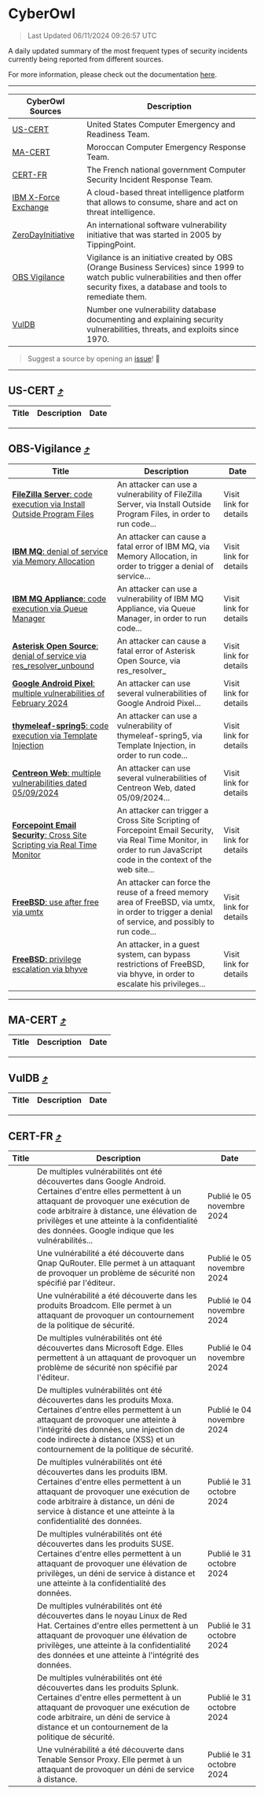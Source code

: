 
 <div id='top'></div>

# CyberOwl

 > Last Updated 06/11/2024 09:26:57 UTC
 
 A daily updated summary of the most frequent types of security incidents currently being reported from different sources.
 
 For more information, please check out the documentation [here](./docs/README.md).
 
 ---
 |CyberOwl Sources|Description|
 |---|---|
 |[US-CERT](#us-cert-arrow_heading_up)|United States Computer Emergency and Readiness Team.|
 |[MA-CERT](#ma-cert-arrow_heading_up)|Moroccan Computer Emergency Response Team.|
 |[CERT-FR](#cert-fr-arrow_heading_up)|The French national government Computer Security Incident Response Team.|
 |[IBM X-Force Exchange](#ibmcloud-arrow_heading_up)|A cloud-based threat intelligence platform that allows to consume, share and act on threat intelligence.|
 |[ZeroDayInitiative](#zerodayinitiative-arrow_heading_up)|An international software vulnerability initiative that was started in 2005 by TippingPoint.|
 |[OBS Vigilance](#obs-vigilance-arrow_heading_up)|Vigilance is an initiative created by OBS (Orange Business Services) since 1999 to watch public vulnerabilities and then offer security fixes, a database and tools to remediate them.|
 |[VulDB](#vuldb-arrow_heading_up)|Number one vulnerability database documenting and explaining security vulnerabilities, threats, and exploits since 1970.|
 
 > Suggest a source by opening an [issue](https://github.com/karimhabush/cyberowl/issues)! :raised_hands:
 ---

## US-CERT [:arrow_heading_up:](#cyberowl)

 |Title|Description|Date|
 |---|---|---|
 
 ---

## OBS-Vigilance [:arrow_heading_up:](#cyberowl)

 |Title|Description|Date|
 |---|---|---|
 |[<a href="https://vigilance.fr/vulnerability/FileZilla-Server-code-execution-via-Install-Outside-Program-Files-45097" class="noirorange"><b>FileZilla Server</b>: code execution via Install Outside Program Files</a>](https://vigilance.fr/vulnerability/FileZilla-Server-code-execution-via-Install-Outside-Program-Files-45097)|An attacker can use a vulnerability of FileZilla Server, via Install Outside Program Files, in order to run code...|Visit link for details|
 |[<a href="https://vigilance.fr/vulnerability/IBM-MQ-denial-of-service-via-Memory-Allocation-45095" class="noirorange"><b>IBM MQ</b>: denial of service via Memory Allocation</a>](https://vigilance.fr/vulnerability/IBM-MQ-denial-of-service-via-Memory-Allocation-45095)|An attacker can cause a fatal error of IBM MQ, via Memory Allocation, in order to trigger a denial of service...|Visit link for details|
 |[<a href="https://vigilance.fr/vulnerability/IBM-MQ-Appliance-code-execution-via-Queue-Manager-45094" class="noirorange"><b>IBM MQ  Appliance</b>: code execution via Queue Manager</a>](https://vigilance.fr/vulnerability/IBM-MQ-Appliance-code-execution-via-Queue-Manager-45094)|An attacker can use a vulnerability of IBM MQ  Appliance, via Queue Manager, in order to run code...|Visit link for details|
 |[<a href="https://vigilance.fr/vulnerability/Asterisk-Open-Source-denial-of-service-via-res-resolver-unbound-45093" class="noirorange"><b>Asterisk Open Source</b>: denial of service via res_resolver_unbound</a>](https://vigilance.fr/vulnerability/Asterisk-Open-Source-denial-of-service-via-res-resolver-unbound-45093)|An attacker can cause a fatal error of Asterisk Open Source, via res_resolver_|Visit link for details|
 |[<a href="https://vigilance.fr/vulnerability/Google-Android-Pixel-multiple-vulnerabilities-of-February-2024-43444" class="noirorange"><b>Google Android  Pixel</b>: multiple vulnerabilities of February 2024</a>](https://vigilance.fr/vulnerability/Google-Android-Pixel-multiple-vulnerabilities-of-February-2024-43444)|An attacker can use several vulnerabilities of Google Android  Pixel...|Visit link for details|
 |[<a href="https://vigilance.fr/vulnerability/thymeleaf-spring5-code-execution-via-Template-Injection-43442" class="noirorange"><b>thymeleaf-spring5</b>: code execution via Template Injection</a>](https://vigilance.fr/vulnerability/thymeleaf-spring5-code-execution-via-Template-Injection-43442)|An attacker can use a vulnerability of thymeleaf-spring5, via Template Injection, in order to run code...|Visit link for details|
 |[<a href="https://vigilance.fr/vulnerability/Centreon-Web-multiple-vulnerabilities-dated-05-09-2024-45092" class="noirorange"><b>Centreon Web</b>: multiple vulnerabilities dated 05/09/2024</a>](https://vigilance.fr/vulnerability/Centreon-Web-multiple-vulnerabilities-dated-05-09-2024-45092)|An attacker can use several vulnerabilities of Centreon Web, dated 05/09/2024...|Visit link for details|
 |[<a href="https://vigilance.fr/vulnerability/Forcepoint-Email-Security-Cross-Site-Scripting-via-Real-Time-Monitor-45090" class="noirorange"><b>Forcepoint Email Security</b>: Cross Site Scripting via Real Time Monitor</a>](https://vigilance.fr/vulnerability/Forcepoint-Email-Security-Cross-Site-Scripting-via-Real-Time-Monitor-45090)|An attacker can trigger a Cross Site Scripting of Forcepoint Email Security, via Real Time Monitor, in order to run JavaScript code in the context of the web site...|Visit link for details|
 |[<a href="https://vigilance.fr/vulnerability/FreeBSD-use-after-free-via-umtx-45089" class="noirorange"><b>FreeBSD</b>: use after free via umtx</a>](https://vigilance.fr/vulnerability/FreeBSD-use-after-free-via-umtx-45089)|An attacker can force the reuse of a freed memory area of FreeBSD, via umtx, in order to trigger a denial of service, and possibly to run code...|Visit link for details|
 |[<a href="https://vigilance.fr/vulnerability/FreeBSD-privilege-escalation-via-bhyve-45088" class="noirorange"><b>FreeBSD</b>: privilege escalation via bhyve</a>](https://vigilance.fr/vulnerability/FreeBSD-privilege-escalation-via-bhyve-45088)|An attacker, in a guest system, can bypass restrictions of FreeBSD, via bhyve, in order to escalate his privileges...|Visit link for details|
 
 ---

## MA-CERT [:arrow_heading_up:](#cyberowl)

 |Title|Description|Date|
 |---|---|---|
 
 ---

## VulDB [:arrow_heading_up:](#cyberowl)

 |Title|Description|Date|
 |---|---|---|
 
 ---

## CERT-FR [:arrow_heading_up:](#cyberowl)

 |Title|Description|Date|
 |---|---|---|
 |[](https://www.cert.ssi.gouv.fr/avis/CERTFR-2024-AVI-0944/)|De multiples vulnérabilités ont été découvertes dans Google Android. Certaines d'entre elles permettent à un attaquant de provoquer une exécution de code arbitraire à distance, une élévation de privilèges et une atteinte à la confidentialité des données. Google indique que les vulnérabilités...|Publié le 05 novembre 2024|
 |[](https://www.cert.ssi.gouv.fr/avis/CERTFR-2024-AVI-0943/)|Une vulnérabilité a été découverte dans Qnap QuRouter. Elle permet à un attaquant de provoquer un problème de sécurité non spécifié par l'éditeur.|Publié le 05 novembre 2024|
 |[](https://www.cert.ssi.gouv.fr/avis/CERTFR-2024-AVI-0942/)|Une vulnérabilité a été découverte dans les produits Broadcom. Elle permet à un attaquant de provoquer un contournement de la politique de sécurité.|Publié le 04 novembre 2024|
 |[](https://www.cert.ssi.gouv.fr/avis/CERTFR-2024-AVI-0941/)|De multiples vulnérabilités ont été découvertes dans Microsoft Edge. Elles permettent à un attaquant de provoquer un problème de sécurité non spécifié par l'éditeur.|Publié le 04 novembre 2024|
 |[](https://www.cert.ssi.gouv.fr/avis/CERTFR-2024-AVI-0940/)|De multiples vulnérabilités ont été découvertes dans les produits Moxa. Certaines d'entre elles permettent à un attaquant de provoquer une atteinte à l'intégrité des données, une injection de code indirecte à distance (XSS) et un contournement de la politique de sécurité.|Publié le 04 novembre 2024|
 |[](https://www.cert.ssi.gouv.fr/avis/CERTFR-2024-AVI-0939/)|De multiples vulnérabilités ont été découvertes dans les produits IBM. Certaines d'entre elles permettent à un attaquant de provoquer une exécution de code arbitraire à distance, un déni de service à distance et une atteinte à la confidentialité des données.|Publié le 31 octobre 2024|
 |[](https://www.cert.ssi.gouv.fr/avis/CERTFR-2024-AVI-0938/)|De multiples vulnérabilités ont été découvertes dans les produits SUSE. Certaines d'entre elles permettent à un attaquant de provoquer une élévation de privilèges, un déni de service à distance et une atteinte à la confidentialité des données.|Publié le 31 octobre 2024|
 |[](https://www.cert.ssi.gouv.fr/avis/CERTFR-2024-AVI-0937/)|De multiples vulnérabilités ont été découvertes dans le noyau Linux de Red Hat. Certaines d'entre elles permettent à un attaquant de provoquer une élévation de privilèges, une atteinte à la confidentialité des données et une atteinte à l'intégrité des données.|Publié le 31 octobre 2024|
 |[](https://www.cert.ssi.gouv.fr/avis/CERTFR-2024-AVI-0936/)|De multiples vulnérabilités ont été découvertes dans les produits Splunk. Certaines d'entre elles permettent à un attaquant de provoquer une exécution de code arbitraire, un déni de service à distance et un contournement de la politique de sécurité.|Publié le 31 octobre 2024|
 |[](https://www.cert.ssi.gouv.fr/avis/CERTFR-2024-AVI-0935/)|Une vulnérabilité a été découverte dans Tenable Sensor Proxy. Elle permet à un attaquant de provoquer un déni de service à distance.|Publié le 31 octobre 2024|
 